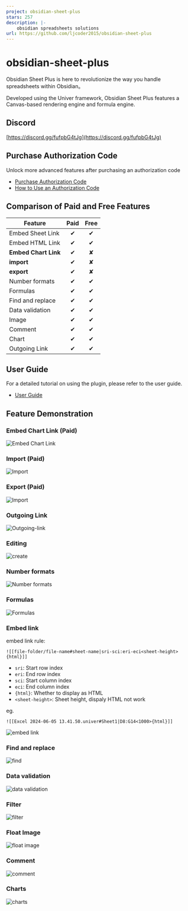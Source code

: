 ```yaml
---
project: obsidian-sheet-plus
stars: 257
description: |-
    obsidian spreadsheets solutions
url: https://github.com/ljcoder2015/obsidian-sheet-plus
---
```


# obsidian-sheet-plus
Obsidian Sheet Plus  is here to revolutionize the way you handle spreadsheets within Obsidian。

Developed using the Univer framework, Obsidian Sheet Plus features a Canvas-based rendering engine and formula engine.

## Discord

[https://discord.gg/fufpbG4tJg](https://discord.gg/fufpbG4tJg)

## Purchase Authorization Code
Unlock more advanced features after purchasing an authorization code
- [Purchase Authorization Code](https://ko-fi.com/s/353d33a2dd)
- [How to Use an Authorization Code](https://ko-fi.com/post/How-to-Use-an-Authorization-Code-S6S318IUM7)

## Comparison of Paid and Free Features
|Feature|Paid|Free|
|---|:---:|:--:|
|Embed Sheet Link|✔︎|✔︎|
|Embed HTML Link|✔︎|✔︎|
|**Embed Chart Link**|✔︎|✘|
|**import**|✔︎|✘|
|**export**|✔︎|✘|
|Number formats|✔︎|✔︎|
|Formulas|✔︎|✔︎|
|Find and replace|✔︎|✔︎|
|Data validation|✔︎|✔︎|
|Image|✔︎|✔︎|
|Comment|✔︎|✔︎|
|Chart|✔︎|✔︎|
|Outgoing Link|✔︎|✔︎|

## User Guide
For a detailed tutorial on using the plugin, please refer to the user guide.

- [User Guide](https://github.com/ljcoder2015/obsidian-sheet-plus/wiki/User-Guide)

## Feature Demonstration
### Embed Chart Link (Paid)
![Embed Chart Link](/images/embed-link-chart.gif)
### Import (Paid)
![Import](/images/import.gif)
### Export (Paid)
![Import](/images/export.gif)

### Outgoing Link
![Outgoing-link](/images//outgoing-link.gif)

### Editing
![create](/images/create.gif)

### Number formats
![Number formats](/images/Number-formats.gif)

###  Formulas
![Formulas](/images/Formulas.gif)

### Embed link
embed link rule:
```
![[file-folder/file-name#sheet-name|sri-sci:eri-eci<sheet-height>{html}]]
```

- `sri`: Start row index
- `eri`: End row index
- `sci`: Start column index
- `eci`: End column index
- `{html}`: Whether to display as HTML
- `<sheet-height>`: Sheet height, dispaly HTML not work

eg.
```
![[Excel 2024-06-05 13.41.50.univer#Sheet1|D8:G14<1000>{html}]]
```

![embed link](/images/embed-link.gif)

### Find and replace
![find](/images/find.gif)

### Data validation
![data validation](/images/data-validation.gif)

### Filter
![filter](/images/filter.gif)

### Float Image
![float image](/images/image.gif)

### Comment
![comment](/images/remark.gif)

### Charts
![charts](/images/charts.gif)

